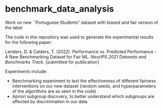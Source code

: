 # benchmark_data_analysis
Work on new ``Portuguese Students" dataset with biased and fair version of the label

The code in this repository was used to generate the experimental results for the following paper:

Lenders, D. & Calders, T. (2022). Performance vs. Predicted Performance - A New Benchmarking Dataset for Fair ML. _NeurIPS 2021 Datasets and Benchmarks Track_. [submitted for publication]

Experiments include:

- Benchmarking experiment to test the effectiveness of different fairness interventions on our new dataset (random seeds, and hyperparameters of the algorithms are as seen in the code)
- Apriori subgroup discovery, to better understand which subgroups are affected by discrimination in our data

